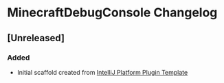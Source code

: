 <!-- Keep a Changelog guide -> https://keepachangelog.com -->

# MinecraftDebugConsole Changelog

## [Unreleased]
### Added
- Initial scaffold created from [IntelliJ Platform Plugin Template](https://github.com/JetBrains/intellij-platform-plugin-template)
